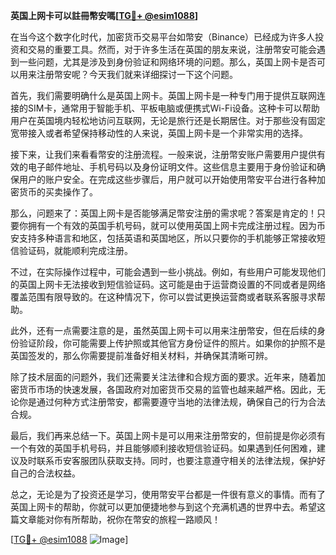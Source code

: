 **英国上网卡可以註冊幣安嗎[[TG💪+ @esim1088](https://t.me/s/esim1088)]**

在当今这个数字化时代，加密货币交易平台如幣安（Binance）已经成为许多人投资和交易的重要工具。然而，对于许多生活在英国的朋友来说，注册幣安可能会遇到一些问题，尤其是涉及到身份验证和网络环境的问题。那么，英国上网卡是否可以用来注册幣安呢？今天我们就来详细探讨一下这个问题。

首先，我们需要明确什么是英国上网卡。英国上网卡是一种专门用于提供互联网连接的SIM卡，通常用于智能手机、平板电脑或便携式Wi-Fi设备。这种卡可以帮助用户在英国境内轻松地访问互联网，无论是旅行还是长期居住。对于那些没有固定宽带接入或者希望保持移动性的人来说，英国上网卡是一个非常实用的选择。

接下来，让我们来看看幣安的注册流程。一般来说，注册幣安账户需要用户提供有效的电子邮件地址、手机号码以及身份证明文件。这些信息主要用于身份验证和确保用户的账户安全。在完成这些步骤后，用户就可以开始使用幣安平台进行各种加密货币的买卖操作了。

那么，问题来了：英国上网卡是否能够满足幣安注册的需求呢？答案是肯定的！只要你拥有一个有效的英国手机号码，就可以使用英国上网卡完成注册过程。因为币安支持多种语言和地区，包括英语和英国地区，所以只要你的手机能够正常接收短信验证码，就能顺利完成注册。

不过，在实际操作过程中，可能会遇到一些小挑战。例如，有些用户可能发现他们的英国上网卡无法接收到短信验证码。这可能是由于运营商设置的不同或者是网络覆盖范围有限导致的。在这种情况下，你可以尝试更换运营商或者联系客服寻求帮助。

此外，还有一点需要注意的是，虽然英国上网卡可以用来注册幣安，但在后续的身份验证阶段，你可能需要上传护照或其他官方身份证件的照片。如果你的护照不是英国签发的，那么你需要提前准备好相关材料，并确保其清晰可辨。

除了技术层面的问题外，我们还需要关注法律和合规方面的要求。近年来，随着加密货币市场的快速发展，各国政府对加密货币交易的监管也越来越严格。因此，无论你是通过何种方式注册幣安，都需要遵守当地的法律法规，确保自己的行为合法合规。

最后，我们再来总结一下。英国上网卡是可以用来注册幣安的，但前提是你必须有一个有效的英国手机号码，并且能够顺利接收短信验证码。如果遇到任何困难，建议及时联系币安客服团队获取支持。同时，也要注意遵守相关的法律法规，保护好自己的合法权益。

总之，无论是为了投资还是学习，使用幣安平台都是一件很有意义的事情。而有了英国上网卡的帮助，你就可以更加便捷地参与到这个充满机遇的世界中去。希望这篇文章能对你有所帮助，祝你在幣安的旅程一路顺风！

[[TG💪+ @esim1088](https://t.me/s/esim1088) ![Image](https://i.postimg.cc/4NQfJmqS/Snipaste-2025-05-13-00-14-12.png)]